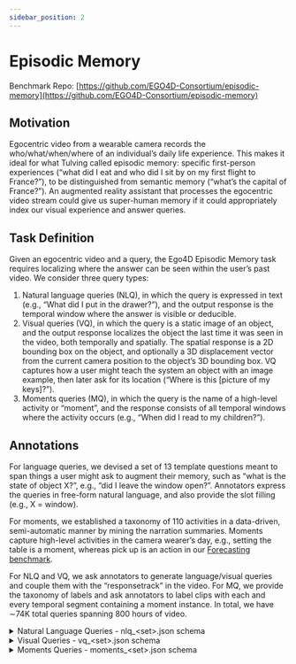 ```yaml
---
sidebar_position: 2
---
```


# Episodic Memory

Benchmark Repo: [https://github.com/EGO4D-Consortium/episodic-memory](https://github.com/EGO4D-Consortium/episodic-memory)

## Motivation

Egocentric video from a wearable camera records the who/what/when/where of an individual’s daily
life experience. This makes it ideal for what Tulving called episodic memory: specific first-person experiences (“what did I eat and who did I sit by on my first flight to France?”), to be distinguished from semantic memory (“what’s the capital of France?”). An augmented reality assistant that processes the egocentric video stream could give us super-human memory if it could appropriately index our visual experience and answer queries.

## Task Definition

Given an egocentric video and a query, the Ego4D Episodic Memory task requires localizing where the answer can be seen within the user’s past video. We consider three query types:
1. Natural language queries (NLQ), in which the query is expressed in text (e.g., “What
did I put in the drawer?”), and the output response is the temporal window where the answer is visible or deducible.
2. Visual queries (VQ), in which the query is a static image of an object, and the output response localizes the object the last time it was seen in the video, both temporally and spatially. The spatial response is a 2D bounding box on the object, and optionally a 3D displacement vector from the current camera position to the object’s 3D bounding box. VQ captures how a user might teach the system an object with an image example, then later ask for its location (“Where is this [picture of my keys]?”).
3. Moments queries (MQ), in which the query is the name of a high-level activity or “moment”, and the response consists of all temporal windows where the activity occurs (e.g., “When did I read to my children?”).

## Annotations

For language queries, we devised a set of 13 template questions meant to span things a user might ask to augment their memory, such as “what is the state of object X?”, e.g., “did I leave the window open?”. Annotators express the queries in free-form natural language, and also provide the slot filling (e.g., X = window).

For moments, we established a taxonomy of 110 activities in a data-driven, semi-automatic manner by mining the narration summaries. Moments capture high-level activities in the camera wearer’s day, e.g., setting the table is a moment, whereas pick up is an action in our [Forecasting benchmark](./forecasting.md).

For NLQ and VQ, we ask annotators to generate language/visual queries and couple them with the “responsetrack” in the video. For MQ, we provide the taxonomy of labels and ask annotators to label clips with each and every temporal segment containing a moment instance. In total, we have ∼74K total queries spanning 800 hours of video.


<details>
  <summary>Natural Language Queries - nlq_&lt;set>.json schema</summary>

- **`version`** *(string)*
- **`date`** *(string)*
- **`description`** *(string)*
- **`manifest`** *(string)*
- **`videos`** *(array)*
  - **Items** *(object)*
    - **`video_uid`** *(string)*
    - **`clips`** *(array)*
      - **Items** *(object)*
        - **`clip_uid`** *(string)*
        - **`video_start_sec`** *(number)*
        - **`video_end_sec`** *(number)*
        - **`video_start_frame`** *(integer)*
        - **`video_end_frame`** *(integer)*
        - **`clip_start_sec`** *(integer)*
        - **`clip_end_sec`** *(number)*
        - **`clip_start_frame`** *(integer)*
        - **`clip_end_frame`** *(integer)*
        - **`source_clip_uid`** *(string)*
        - **`annotations`** *(array)*
          - **Items** *(object)*
            - **`language_queries`** *(array)*
              - **Items** *(object)*
                - **`clip_start_sec`** *(number)*
                - **`clip_end_sec`** *(number)*
                - **`video_start_sec`** *(number)*
                - **`video_end_sec`** *(number)*
                - **`video_start_frame`** *(integer)*
                - **`video_end_frame`** *(integer)*
                - **`template`** *(['null', 'string'])*
                - **`query`** *(['null', 'string'])*
                - **`slot_x`** *(['null', 'string'])*
                - **`verb_x`** *(['null', 'string'])*
                - **`slot_y`** *(['null', 'string'])*
                - **`verb_y`** *(string)*
                - **`raw_tags`** *(array)*
                  - **Items** *(['null', 'string'])*
            - **`annotation_uid`** *(string)*
    - **`split`** *(string)*

</details>

<details>
  <summary>Visual Queries - vq_&lt;set>.json schema</summary>

- **`version`** *(string)*
- **`date`** *(string)*
- **`description`** *(string)*
- **`manifest`** *(string)*
- **`videos`** *(array)*
  - **Items** *(object)*
    - **`video_uid`** *(string)*
    - **`split`** *(string)*
    - **`clips`** *(array)*
      - **Items** *(object)*
        - **`clip_uid`** *(string)*
        - **`video_start_sec`** *(number)*
        - **`video_end_sec`** *(number)*
        - **`video_start_frame`** *(integer)*
        - **`video_end_frame`** *(integer)*
        - **`clip_start_sec`** *(integer)*
        - **`clip_end_sec`** *(number)*
        - **`clip_start_frame`** *(integer)*
        - **`clip_end_frame`** *(integer)*
        - **`clip_fps`** *(number)*
        - **`annotation_complete`** *(boolean)*
        - **`source_clip_uid`** *(string)*
        - **`annotations`** *(array)*
          - **Items** *(object)*
            - **`query_sets`** *(object)*
              - **`1`** *(object)*
                - **`is_valid`** *(boolean)*
                - **`errors`** *(array)*
                  - **Items** *(string)*
                - **`warnings`** *(array)*
                  - **Items** *(string)*
                - **`query_frame`** *(integer)*
                - **`query_video_frame`** *(integer)*
                - **`response_track`** *(array)*
                  - **Items** *(object)*
                    - **`frame_number`** *(integer)*
                    - **`x`** *(number)*
                    - **`y`** *(number)*
                    - **`width`** *(number)*
                    - **`height`** *(number)*
                    - **`rotation`** *(number)*
                    - **`original_width`** *(integer)*
                    - **`original_height`** *(integer)*
                    - **`video_frame_number`** *(integer)*
                - **`object_title`** *(string)*
                - **`visual_crop`** *(object)*
                  - **`frame_number`** *(integer)*
                  - **`x`** *(number)*
                  - **`y`** *(number)*
                  - **`width`** *(number)*
                  - **`height`** *(number)*
                  - **`rotation`** *(number)*
                  - **`original_width`** *(integer)*
                  - **`original_height`** *(integer)*
                  - **`video_frame_number`** *(integer)*
              - **`2`** *(object)*
                - **`is_valid`** *(boolean)*
                - **`errors`** *(array)*
                  - **Items** *(string)*
                - **`warnings`** *(array)*
                  - **Items** *(string)*
                - **`query_frame`** *(integer)*
                - **`query_video_frame`** *(['integer', 'null'])*
                - **`response_track`** *(array)*
                  - **Items** *(object)*
                    - **`frame_number`** *(integer)*
                    - **`x`** *(number)*
                    - **`y`** *(number)*
                    - **`width`** *(number)*
                    - **`height`** *(number)*
                    - **`rotation`** *(number)*
                    - **`original_width`** *(integer)*
                    - **`original_height`** *(integer)*
                    - **`video_frame_number`** *(integer)*
                - **`object_title`** *(string)*
                - **`visual_crop`** *(object)*
                  - **`frame_number`** *(integer)*
                  - **`x`** *(number)*
                  - **`y`** *(number)*
                  - **`width`** *(number)*
                  - **`height`** *(number)*
                  - **`rotation`** *(number)*
                  - **`original_width`** *(integer)*
                  - **`original_height`** *(integer)*
                  - **`video_frame_number`** *(integer)*
              - **`3`** *(object)*
                - **`is_valid`** *(boolean)*
                - **`errors`** *(array)*
                  - **Items** *(string)*
                - **`warnings`** *(array)*
                  - **Items** *(string)*
                - **`query_frame`** *(integer)*
                - **`query_video_frame`** *(['integer', 'null'])*
                - **`response_track`** *(array)*
                  - **Items** *(object)*
                    - **`frame_number`** *(integer)*
                    - **`x`** *(number)*
                    - **`y`** *(number)*
                    - **`width`** *(number)*
                    - **`height`** *(number)*
                    - **`rotation`** *(number)*
                    - **`original_width`** *(integer)*
                    - **`original_height`** *(integer)*
                    - **`video_frame_number`** *(integer)*
                - **`object_title`** *(string)*
                - **`visual_crop`** *(object)*
                  - **`frame_number`** *(integer)*
                  - **`x`** *(number)*
                  - **`y`** *(number)*
                  - **`width`** *(number)*
                  - **`height`** *(number)*
                  - **`rotation`** *(number)*
                  - **`original_width`** *(integer)*
                  - **`original_height`** *(integer)*
                  - **`video_frame_number`** *(integer)*
              - **`4`** *(object)*
                - **`is_valid`** *(boolean)*
                - **`errors`** *(array)*
                - **`warnings`** *(array)*
                  - **Items** *(string)*
                - **`query_frame`** *(integer)*
                - **`query_video_frame`** *(integer)*
                - **`response_track`** *(array)*
                  - **Items** *(object)*
                    - **`frame_number`** *(integer)*
                    - **`x`** *(number)*
                    - **`y`** *(number)*
                    - **`width`** *(number)*
                    - **`height`** *(number)*
                    - **`rotation`** *(integer)*
                    - **`original_width`** *(integer)*
                    - **`original_height`** *(integer)*
                    - **`video_frame_number`** *(integer)*
                - **`object_title`** *(string)*
                - **`visual_crop`** *(object)*
                  - **`frame_number`** *(integer)*
                  - **`x`** *(number)*
                  - **`y`** *(number)*
                  - **`width`** *(number)*
                  - **`height`** *(number)*
                  - **`rotation`** *(integer)*
                  - **`original_width`** *(integer)*
                  - **`original_height`** *(integer)*
                  - **`video_frame_number`** *(integer)*
            - **`warnings`** *(array)*
              - **Items** *(string)*

</details>

<details>
  <summary>Moments Queries - moments_&lt;set>.json schema</summary>

- **`version`** *(string)*
- **`date`** *(string)*
- **`description`** *(string)*
- **`manifest`** *(string)*
- **`videos`** *(array)*
  - **Items** *(object)*
    - **`video_uid`** *(string)*
    - **`split`** *(string)*
    - **`clips`** *(array)*
      - **Items** *(object)*
        - **`clip_uid`** *(string)*
        - **`video_start_sec`** *(number)*
        - **`video_end_sec`** *(number)*
        - **`video_start_frame`** *(integer)*
        - **`video_end_frame`** *(integer)*
        - **`clip_start_sec`** *(integer)*
        - **`clip_end_sec`** *(number)*
        - **`clip_start_frame`** *(integer)*
        - **`clip_end_frame`** *(integer)*
        - **`source_clip_uid`** *(string)*
        - **`annotations`** *(array)*
          - **Items** *(object)*
            - **`annotator_uid`** *(string)*
            - **`labels`** *(array)*
              - **Items** *(object)*
                - **`start_time`** *(number)*
                - **`end_time`** *(number)*
                - **`label`** *(string)*
                - **`video_start_time`** *(number)*
                - **`video_end_time`** *(number)*
                - **`video_start_frame`** *(integer)*
                - **`video_end_frame`** *(integer)*

</details>
